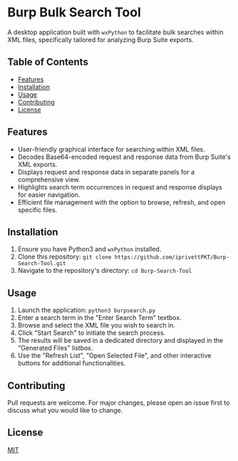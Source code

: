 # Burp Bulk Search Tool

A desktop application built with `wxPython` to facilitate bulk searches within XML files, specifically tailored for analyzing Burp Suite exports.

## Table of Contents
- [Features](#features)
- [Installation](#installation)
- [Usage](#usage)
- [Contributing](#contributing)
- [License](#license)

## Features
- User-friendly graphical interface for searching within XML files.
- Decodes Base64-encoded request and response data from Burp Suite's XML exports.
- Displays request and response data in separate panels for a comprehensive view.
- Highlights search term occurrences in request and response displays for easier navigation.
- Efficient file management with the option to browse, refresh, and open specific files.

## Installation
1. Ensure you have Python3 and `wxPython` installed.
2. Clone this repository:
```git clone https://github.com/iprivettPKT/Burp-Search-Tool.git```
3. Navigate to the repository's directory:
```cd Burp-Search-Tool```

## Usage
1. Launch the application:
```python3 burpsearch.py```
2. Enter a search term in the "Enter Search Term" textbox.
3. Browse and select the XML file you wish to search in.
4. Click "Start Search" to initiate the search process.
5. The results will be saved in a dedicated directory and displayed in the "Generated Files" listbox.
6. Use the "Refresh List", "Open Selected File", and other interactive buttons for additional functionalities.

## Contributing
Pull requests are welcome. For major changes, please open an issue first to discuss what you would like to change.

## License
[MIT](https://choosealicense.com/licenses/mit/)

